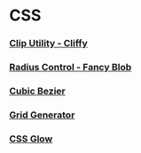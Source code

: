 
# CSS
### [Clip Utility - Cliffy](https://bennettfeely.com/clippy/)
### [Radius Control - Fancy Blob](https://9elements.github.io/fancy-border-radius/)
### [Cubic Bezier](https://cubic-bezier.com/#.11,.53,.83,.67)

### [Grid Generator](https://cssgrid-generator.netlify.app/)
### [CSS Glow](https://cssbud.com/css-generator/css-glow-generator/)

